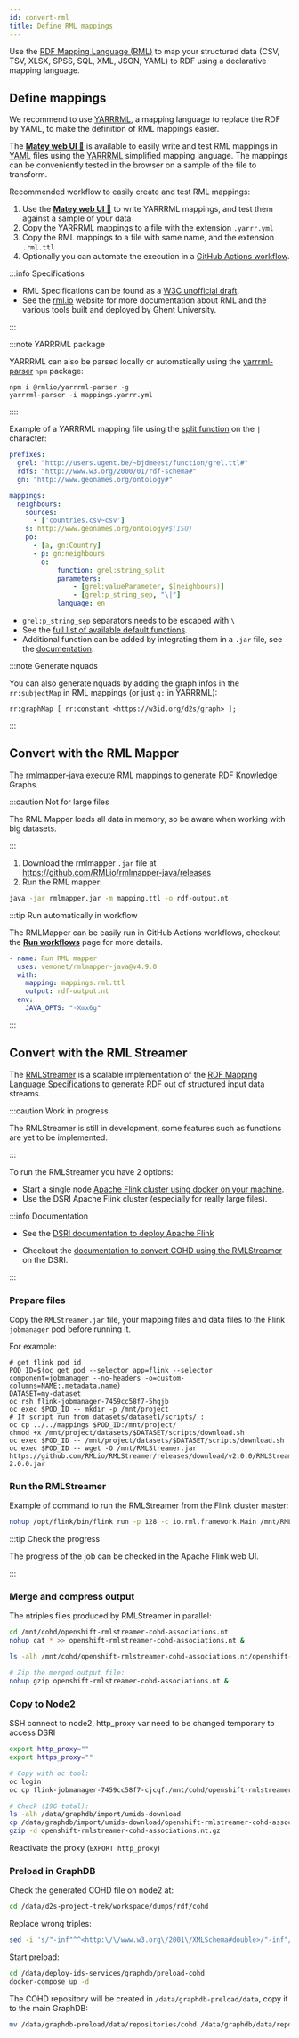 ```yaml
---
id: convert-rml
title: Define RML mappings
---
```


Use the [RDF Mapping Language (RML)](https://rml.io/) to map your structured data (CSV, TSV, XLSX, SPSS, SQL, XML, JSON, YAML) to RDF using a declarative mapping language. 

## Define mappings

We recommend to use [YARRRML](https://rml.io/yarrrml/), a mapping language to replace the RDF by YAML, to make the definition of RML mappings easier.

The **[Matey web UI 🦜](https://rml.io/yarrrml/matey/#edit)** is available to easily write and test RML mappings in [YAML](https://yaml.org/) files using the [YARRRML](https://rml.io/yarrrml/) simplified mapping language. The mappings can be conveniently tested in the browser on a sample of the file to transform.

Recommended workflow to easily create and test RML mappings:

1. Use the **[Matey web UI 🦜](https://rml.io/yarrrml/matey/#edit)** to write YARRRML mappings, and test them against a sample of your data
2. Copy the YARRRML mappings to a file with the extension `.yarrr.yml`
3. Copy the RML mappings to a file with same name, and the extension `.rml.ttl`
4. Optionally you can automate the execution in a [GitHub Actions workflow](/docs/workflow-github).

:::info Specifications

* RML Specifications can be found as a [W3C unofficial draft](https://rml.io/specs/rml/).
* See the [rml.io](https://rml.io/) website for more documentation about RML and the various tools built and deployed by Ghent University.

:::

:::note YARRRML package

YARRRML can also be parsed locally or automatically using the [yarrrml-parser](https://github.com/RMLio/yarrrml-parser) `npm` package:

```shell
npm i @rmlio/yarrrml-parser -g
yarrrml-parser -i mappings.yarrr.yml
```

::::

Example  of a YARRRML mapping file using the [split function](https://rml.io/docs/rmlmapper/default-functions/#split) on the `|` character:

```yaml
prefixes:
  grel: "http://users.ugent.be/~bjdmeest/function/grel.ttl#"
  rdfs: "http://www.w3.org/2000/01/rdf-schema#"
  gn: "http://www.geonames.org/ontology#"

mappings:
  neighbours:
    sources:
      - ['countries.csv~csv']
    s: http://www.geonames.org/ontology#$(ISO)
    po:
      - [a, gn:Country]
      - p: gn:neighbours
        o:
            function: grel:string_split
            parameters:
                - [grel:valueParameter, $(neighbours)]
                - [grel:p_string_sep, "\|"]
            language: en
```

* `grel:p_string_sep` separators needs to be escaped with `\`
* See the [full list of available default functions](https://rml.io/docs/rmlmapper/default-functions/).
* Additional function can be added by integrating them in a `.jar` file, see the [documentation](https://github.com/RMLio/rmlmapper-java#including-functions).

:::note Generate nquads

You can also generate nquads by adding the graph infos in the `rr:subjectMap` in RML mappings (or just `g:` in YARRRML):

```turtle
rr:graphMap [ rr:constant <https://w3id.org/d2s/graph> ];
```

:::

## Convert with the RML Mapper

The [rmlmapper-java](https://github.com/RMLio/rmlmapper-java/) execute RML mappings to generate RDF Knowledge Graphs.

:::caution Not for large files

The RML Mapper loads all data in memory, so be aware when working with big datasets. 

:::

1. Download the rmlmapper `.jar` file at https://github.com/RMLio/rmlmapper-java/releases
2. Run the RML mapper:

```bash
java -jar rmlmapper.jar -m mapping.ttl -o rdf-output.nt
```

:::tip Run automatically in workflow

The RMLMapper can be easily run in GitHub Actions workflows, checkout the **[Run workflows](/docs/workflow-github)** page for more details.

```yaml
- name: Run RML mapper
  uses: vemonet/rmlmapper-java@v4.9.0
  with:
    mapping: mappings.rml.ttl
    output: rdf-output.nt
  env:
    JAVA_OPTS: "-Xmx6g"
```

:::

## Convert with the RML Streamer

The [RMLStreamer](https://github.com/RMLio/RMLStreamer/) is a scalable implementation of the [RDF Mapping Language Specifications](https://rml.io/specs/rml/) to generate RDF out of structured input data streams.

:::caution Work in progress 

The RMLStreamer is still in development, some features such as functions are yet to be implemented.

:::

To run the RMLStreamer you have 2 options:

* Start a single node [Apache Flink cluster using docker on your machine](https://github.com/RMLio/RMLStreamer/blob/development/docker/README.md). 
* Use the DSRI Apache Flink cluster (especially for really large files).

:::info Documentation

* See the [DSRI documentation to deploy Apache Flink](https://maastrichtu-ids.github.io/dsri-documentation/docs/deploy-services#apache-flink)

* Checkout the [documentation to convert COHD using the RMLStreamer](https://github.com/MaastrichtU-IDS/d2s-project-template/tree/master/datasets/cohd) on the DSRI.

:::

### Prepare files

Copy the `RMLStreamer.jar` file, your mapping files and data files to the Flink `jobmanager` pod before running it. 

For example:

```shell
# get flink pod id
POD_ID=$(oc get pod --selector app=flink --selector component=jobmanager --no-headers -o=custom-columns=NAME:.metadata.name)
DATASET=my-dataset
oc rsh flink-jobmanager-7459cc58f7-5hqjb
oc exec $POD_ID -- mkdir -p /mnt/project
# If script run from datasets/dataset1/scripts/ :
oc cp ../../mappings $POD_ID:/mnt/project/
chmod +x /mnt/project/datasets/$DATASET/scripts/download.sh
oc exec $POD_ID -- /mnt/project/datasets/$DATASET/scripts/download.sh
oc exec $POD_ID -- wget -O /mnt/RMLStreamer.jar https://github.com/RMLio/RMLStreamer/releases/download/v2.0.0/RMLStreamer-2.0.0.jar
```

### Run the RMLStreamer

Example of command to run the RMLStreamer from the Flink cluster master:

```bash
nohup /opt/flink/bin/flink run -p 128 -c io.rml.framework.Main /mnt/RMLStreamer.jar toFile -m /mnt/mappings.rml.ttl -o /mnt/rmlstreamer-mappings-output.nt --job-name "RMLStreamer mappings.rml.ttl" &
```

:::tip Check the progress

The progress of the job can be checked in the Apache Flink web UI.

:::

### Merge and compress output

The ntriples files produced by RMLStreamer in parallel:

```bash
cd /mnt/cohd/openshift-rmlstreamer-cohd-associations.nt
nohup cat * >> openshift-rmlstreamer-cohd-associations.nt &

ls -alh /mnt/cohd/openshift-rmlstreamer-cohd-associations.nt/openshift-rmlstreamer-cohd-associations.nt

# Zip the merged output file:
nohup gzip openshift-rmlstreamer-cohd-associations.nt &
```

### Copy to Node2

SSH connect to node2, http_proxy var need to be changed temporary to access DSRI

```bash
export http_proxy=""
export https_proxy=""

# Copy with oc tool:
oc login
oc cp flink-jobmanager-7459cc58f7-cjcqf:/mnt/cohd/openshift-rmlstreamer-cohd-associations.nt/openshift-rmlstreamer-cohd-associations.nt.gz /data/graphdb/import/umids-download &!

# Check (19G total):
ls -alh /data/graphdb/import/umids-download
cp /data/graphdb/import/umids-download/openshift-rmlstreamer-cohd-associations.nt.gz /data/d2s-project-trek/workspace/dumps/rdf/cohd/
gzip -d openshift-rmlstreamer-cohd-associations.nt.gz
```

Reactivate the proxy (`EXPORT http_proxy`)

### Preload in GraphDB

Check the generated COHD file on node2 at:

```bash
cd /data/d2s-project-trek/workspace/dumps/rdf/cohd
```

Replace wrong triples:

```bash
sed -i 's/"-inf"^^<http:\/\/www.w3.org\/2001\/XMLSchema#double>/"-inf"/g' openshift-rmlstreamer-cohd-associations.nt
```

Start preload:

```bash
cd /data/deploy-ids-services/graphdb/preload-cohd
docker-compose up -d
```

The COHD repository will be created in `/data/graphdb-preload/data`, copy it to the main GraphDB:

```bash
mv /data/graphdb-preload/data/repositories/cohd /data/graphdb/data/repositories
```

